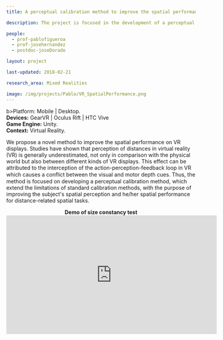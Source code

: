 ```yaml
---
title: A perceptual calibration method to improve the spatial performance on VR displays

description: The project is focused in the development of a perceptual calibration method to improve the spatial performance on virtual reality displays for distance-related spatial tasks.

people:
  - prof-pablofigueroa
  - prof-josehernandez
  - postdoc-joseDorado

layout: project

last-updated: 2018-02-21

research_area: Mixed Realities

image: /img/projects/Pablo/VR_SpatialPerformance.png
---
```


b>Platform:</b> Mobile | Desktop. <br>
<b>Devices:</b> GearVR | Oculus Rift | HTC Vive <br>
<b>Game Engine:</b> Unity.<br>
<b>Context:</b> Virtual Reality.<br>

We propose a novel method to improve the spatial performance on VR displays. Studies have shown that perception of distances in virtual reality (VR) is generally underestimated, not only in comparison with the physical world but also between different kinds of VR displays. This effect can be attributed to the interception of the action-perception-feedback loop in VR which causes a conﬂict between the visual and motor depth cues. Thus, the method is focused on developing a perceptual calibration method, which extend the limitations of standard calibration methods, with the purpose of improving the subject's spatial perception and he/her spatial performance for distance-related spatial tasks.

<center>
<b> Demo of size constancy test </b><br>
<iframe width="560" height="315" src="https://youtu.be/RvdMAa9-Nvo" frameborder="0" allow="autoplay; encrypted-media" allowfullscreen></iframe>
</center>
